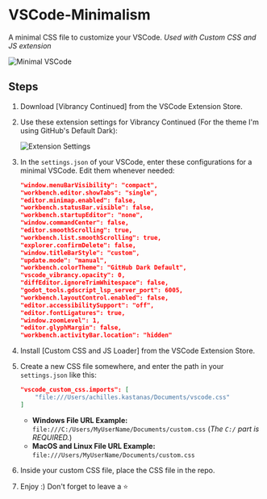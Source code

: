 # VSCode-Minimalism

A minimal CSS file to customize your VSCode. *Used with Custom CSS and JS extension*

![Minimal VSCode](https://github.com/AchillesKastanas/VSCode-Minimalism/assets/47496934/d7026602-9fa2-4401-ab88-ffae1ebd6f3d)

## Steps

1. Download [Vibrancy Continued] from the VSCode Extension Store.

2. Use these extension settings for Vibrancy Continued (For the theme I'm using GitHub's Default Dark):

    ![Extension Settings](https://github.com/AchillesKastanas/VSCode-Minimalism/assets/47496934/8fca15f3-fd3d-48c2-8b91-e360dc431aab)

3. In the `settings.json` of your VSCode, enter these configurations for a minimal VSCode. Edit them whenever needed:

    ```json
    "window.menuBarVisibility": "compact",
    "workbench.editor.showTabs": "single",
    "editor.minimap.enabled": false,
    "workbench.statusBar.visible": false,
    "workbench.startupEditor": "none",
    "window.commandCenter": false,
    "editor.smoothScrolling": true,
    "workbench.list.smoothScrolling": true,
    "explorer.confirmDelete": false,
    "window.titleBarStyle": "custom",
    "update.mode": "manual",
    "workbench.colorTheme": "GitHub Dark Default",
    "vscode_vibrancy.opacity": 0,
    "diffEditor.ignoreTrimWhitespace": false,
    "godot_tools.gdscript_lsp_server_port": 6005,
    "workbench.layoutControl.enabled": false,
    "editor.accessibilitySupport": "off",
    "editor.fontLigatures": true,
    "window.zoomLevel": 1,
    "editor.glyphMargin": false,
    "workbench.activityBar.location": "hidden"
    ```

4. Install [Custom CSS and JS Loader] from the VSCode Extension Store.

5. Create a new CSS file somewhere, and enter the path in your `settings.json` like this:

    ```json
    "vscode_custom_css.imports": [
        "file:///Users/achilles.kastanas/Documents/vscode.css"
    ]
    ```

    - **Windows File URL Example:** `file:///C:/Users/MyUserName/Documents/custom.css` (*The `C:/` part is REQUIRED.*)
    - **MacOS and Linux File URL Example:** `file:///Users/MyUserName/Documents/custom.css`

6. Inside your custom CSS file, place the CSS file in the repo.

7. Enjoy :) Don't forget to leave a ⭐
